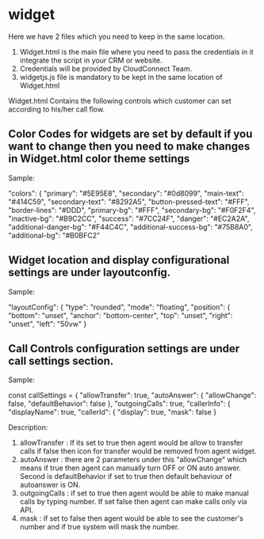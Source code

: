 # widget

Here we have 2 files which you need to keep in the same location. 

1. Widget.html is the main file where you need to pass the credentials in it integrate the script in your CRM or website.
2. Credentials will be provided by CloudConnect Team.
3. widgetjs.js file is mandatory to be kept in the same location of Widget.html


Widget.html Contains the following controls which customer can set according to his/her call flow. 

## Color Codes for widgets are set by default if you want to change then you need to make changes in Widget.html color theme settings 

Sample: 

"colors": {
                "primary": "#5E95E8",
                "secondary": "#0d8099",
                "main-text": "#414C59",
                "secondary-text": "#8292A5",
                "button-pressed-text": "#FFF",
                "border-lines": "#DDD",
                "primary-bg": "#FFF",
                "secondary-bg": "#F0F2F4",
                "inactive-bg": "#B9C2CC",
                "success": "#7CC24F",
                "danger": "#EC2A2A",
                "additional-danger-bg": "#F44C4C",
                "additional-success-bg": "#75B8A0",
                "additional-bg": "#B0BFC2"

## Widget location and display configurational settings are under layoutconfig.

Sample:

  "layoutConfig": {
                "type": "rounded",
                "mode": "floating",
                "position": {
                    "bottom": "unset",
                    "anchor": "bottom-center",
                    "top": "unset",
                    "right": "unset",
                    "left": "50vw"
                }

## Call Controls configuration settings are under call settings section.

Sample:

  const callSettings = {
            "allowTransfer": true,
            "autoAnswer": {
                "allowChange": false,
                "defaultBehavior": false
            },
            "outgoingCalls": true,
            "callerInfo": {
                "displayName": true,
                "callerId": {
                    "display": true,
                    "mask": false
                }

Description: 

1. allowTransfer : If its set to true then agent would be allow to transfer calls if false then icon for transfer would be removed from agent widget.
2. autoAnswer :  there are 2 parameters under this "allowChange" which means if true then agent can manually turn OFF or ON  auto answer. Second is defaultBehavior if set to true then default behaviour of autoanswer is ON.
3. outgoingCalls : if set to true then agent would be able to make manual calls by typing number. If set false then agent can make calls only via API.
4. mask : if set to false then agent would be able to see the customer's number and if true system will mask the number. 

                
